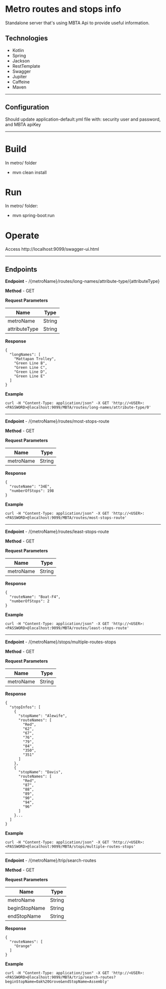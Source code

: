 # Metro routes and stops info

Standalone server that's using MBTA Api to provide useful information.

## Technologies

* Kotlin
* Spring 
* Jackson
* RestTemplate
* Swagger
* Jupiter
* Caffeine
* Maven

---

## Configuration
Should update application-default.yml file with: security user and password, and MBTA apiKey

---

# Build
In metro/ folder
* mvn clean install


# Run
In metro/ folder: 
* mvn spring-boot:run

# Operate
Access http://localhost:9099/swagger-ui.html

---

## Endpoints

**Endpoint** -  /{metroName}/routes/long-names/attribute-type/{attributeType}

**Method** - GET

**Request Parameters**

| Name        | Type           
| ------------- |-------------
| metroName     | String
| attributeType | String        
  
**Response**

    {
      "longNames": [
        "Mattapan Trolley",
        "Green Line B",
        "Green Line C",
        "Green Line D",
        "Green Line E"
      ]
    }

**Example**

    curl -H "Content-Type: application/json" -X GET 'http://<USER>:<PASSWORD>@localhost:9099/MBTA/routes/long-names/attribute-type/0'

---

**Endpoint** -  /{metroName}/routes/most-stops-route

**Method** - GET

**Request Parameters**

| Name        | Type           
| ------------- |-------------
| metroName     | String
  
**Response**

    {
      "routeName": "34E",
      "numberOfStops": 198
    }

**Example**

    curl -H "Content-Type: application/json" -X GET 'http://<USER>:<PASSWORD>@localhost:9099/MBTA/routes/most-stops-route'
        
---

**Endpoint** -  /{metroName}/routes/least-stops-route

**Method** - GET

**Request Parameters**

| Name        | Type           
| ------------- |-------------
| metroName     | String
  
**Response**

    {
      "routeName": "Boat-F4",
      "numberOfStops": 2
    }

**Example**

    curl -H "Content-Type: application/json" -X GET 'http://<USER>:<PASSWORD>@localhost:9099/MBTA/routes/least-stops-route'
    
---

**Endpoint** -  /{metroName}/stops/multiple-routes-stops

**Method** - GET

**Request Parameters**

| Name        | Type           
| ------------- |-------------
| metroName     | String
  
**Response**

    {
      "stopInfos": [
        {
          "stopName": "Alewife",
          "routeNames": [
            "Red",
            "62",
            "67",
            "76",
            "79",
            "84",
            "350",
            "351"
          ]
        },
        {
          "stopName": "Davis",
          "routeNames": [
            "Red",
            "87",
            "88",
            "89",
            "90",
            "94",
            "96"
          ]
        }...
      ]
    }
    
**Example**

    curl -H "Content-Type: application/json" -X GET 'http://<USER>:<PASSWORD>@localhost:9099/MBTA/stops/multiple-routes-stops'
    
---


**Endpoint** -  /{metroName}/trip/search-routes

**Method** - GET

**Request Parameters**

| Name          | Type         |  
| ------------- |------------- 
| metroName     | String
| beginStopName | String
| endStopName   | String
  
**Response**

    {
      "routeNames": [
        "Orange"
      ]
    }
    
**Example**

    curl -H "Content-Type: application/json" -X GET 'http://<USER>:<PASSWORD>@localhost:9099/MBTA/trip/search-routes?beginStopName=Oak%20Grove&endStopName=Assembly'
        
